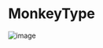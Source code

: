 # MonkeyType

![image](https://github.com/SamehHammad/Monkeytype/assets/68395364/b159be22-c2d8-4af1-ab02-96826153d642)

